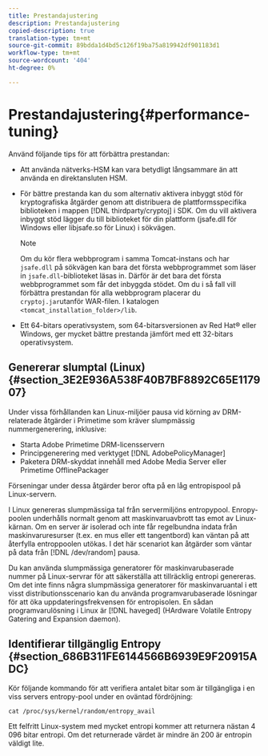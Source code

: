 ```yaml
---
title: Prestandajustering
description: Prestandajustering
copied-description: true
translation-type: tm+mt
source-git-commit: 89bdda1d4bd5c126f19ba75a819942df901183d1
workflow-type: tm+mt
source-wordcount: '404'
ht-degree: 0%

---
```



# Prestandajustering{#performance-tuning}

Använd följande tips för att förbättra prestandan:

* Att använda nätverks-HSM kan vara betydligt långsammare än att använda en direktansluten HSM.
* För bättre prestanda kan du som alternativ aktivera inbyggt stöd för kryptografiska åtgärder genom att distribuera de plattformsspecifika biblioteken i mappen [!DNL thirdparty/cryptoj] i SDK. Om du vill aktivera inbyggt stöd lägger du till biblioteket för din plattform (jsafe.dll för Windows eller libjsafe.so för Linux) i sökvägen.

   >[!NOTE]
   >
   >Om du kör flera webbprogram i samma Tomcat-instans och har `jsafe.dll` på sökvägen kan bara det första webbprogrammet som läser in `jsafe.dll`-biblioteket läsas in. Därför är det bara det första webbprogrammet som får det inbyggda stödet. Om du i så fall vill förbättra prestandan för alla webbprogram placerar du `cryptoj.jar`utanför WAR-filen. I katalogen `<tomcat_installation_folder>/lib`.

* Ett 64-bitars operativsystem, som 64-bitarsversionen av Red Hat® eller Windows, ger mycket bättre prestanda jämfört med ett 32-bitars operativsystem.

## Genererar slumptal (Linux) {#section_3E2E936A538F40B7BF8892C65E117907}

Under vissa förhållanden kan Linux-miljöer pausa vid körning av DRM-relaterade åtgärder i Primetime som kräver slumpmässig nummergenerering, inklusive:

* Starta Adobe Primetime DRM-licensservern
* Principgenerering med verktyget [!DNL AdobePolicyManager]
* Paketera DRM-skyddat innehåll med Adobe Media Server eller Primetime OfflinePackager

Förseningar under dessa åtgärder beror ofta på en låg entropispool på Linux-servern.

I Linux genereras slumpmässiga tal från servermiljöns entropypool. Enropy-poolen underhålls normalt genom att maskinvaruavbrott tas emot av Linux-kärnan. Om en server är isolerad och inte får regelbundna indata från maskinvaruresurser (t.ex. en mus eller ett tangentbord) kan väntan på att återfylla entroppoolen utökas. I det här scenariot kan åtgärder som väntar på data från [!DNL /dev/random] pausa.

Du kan använda slumpmässiga generatorer för maskinvarubaserade nummer på Linux-servrar för att säkerställa att tillräcklig entropi genereras. Om det inte finns några slumpmässiga generatorer för maskinvaruantal i ett visst distributionsscenario kan du använda programvarubaserade lösningar för att öka uppdateringsfrekvensen för entropisolen. En sådan programvarulösning i Linux är [!DNL haveged] (HArdware Volatile Entropy Gatering and Expansion daemon).

## Identifierar tillgänglig Entropy {#section_686B311FE6144566B6939E9F20915ADC}

Kör följande kommando för att verifiera antalet bitar som är tillgängliga i en viss servers entropy-pool under en oväntad fördröjning:

```
cat /proc/sys/kernel/random/entropy_avail 
```

Ett felfritt Linux-system med mycket entropi kommer att returnera nästan 4 096 bitar entropi. Om det returnerade värdet är mindre än 200 är entropin väldigt lite.
